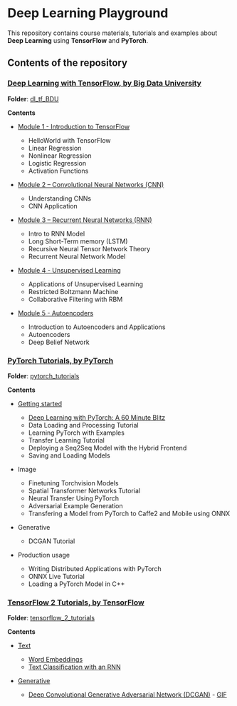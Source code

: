# Deep Learning Playground

This repository contains course materials, tutorials and examples about **Deep Learning** using 
**TensorFlow** and **PyTorch**.

## Contents of the repository

### [Deep Learning with TensorFlow, by Big Data University](https://bigdatauniversity.com/courses/deep-learning-tensorflow)

**Folder**: [dl_tf_BDU](dl_tf_BDU/)

**Contents**

* [Module 1 - Introduction to TensorFlow](dl_tf_BDU/1.Intro_TF/)
    * HelloWorld with TensorFlow
    * Linear Regression
    * Nonlinear Regression
    * Logistic Regression
    * Activation Functions 

* [Module 2 – Convolutional Neural Networks (CNN)](dl_tf_BDU/2.CNNs/)
    * Understanding CNNs
    * CNN Application

* [Module 3 – Recurrent Neural Networks (RNN)](dl_tf_BDU/3.RNN/)
    * Intro to RNN Model
    * Long Short-Term memory (LSTM)
    * Recursive Neural Tensor Network Theory
    * Recurrent Neural Network Model

* [Module 4 - Unsupervised Learning](dl_tf_BDU/4.RBM/)
    * Applications of Unsupervised Learning
    * Restricted Boltzmann Machine
    * Collaborative Filtering with RBM

* [Module 5 - Autoencoders](dl_tf_BDU/5.AE/)
    * Introduction to Autoencoders and Applications
    * Autoencoders
    * Deep Belief Network
    

### [PyTorch Tutorials, by PyTorch](https://pytorch.org/tutorials/)

**Folder**: [pytorch_tutorials](pytorch_tutorials/)

**Contents**

* [Getting started](pytorch_tutorials/getting_started/)
    * [Deep Learning with PyTorch: A 60 Minute Blitz](pytorch_tutorials/getting_started/dl_with_pytorch.py)
    * Data Loading and Processing Tutorial
    * Learning PyTorch with Examples
    * Transfer Learning Tutorial
    * Deploying a Seq2Seq Model with the Hybrid Frontend
    * Saving and Loading Models

* Image
    * Finetuning Torchvision Models
    * Spatial Transformer Networks Tutorial
    * Neural Transfer Using PyTorch
    * Adversarial Example Generation
    * Transfering a Model from PyTorch to Caffe2 and Mobile using ONNX

* Generative
    * DCGAN Tutorial

* Production usage
    * Writing Distributed Applications with PyTorch
    * ONNX Live Tutorial
    * Loading a PyTorch Model in C++

### [TensorFlow 2 Tutorials, by TensorFlow](https://www.tensorflow.org/tutorials)

**Folder**: [tensorflow_2_tutorials](tensorflow_2_tutorials/)

**Contents**

* [Text](tensorflow_2_tutorials/text/)
    * [Word Embeddings](tensorflow_2_tutorials/text/word_embeddings.ipynb)
    * [Text Classification with an RNN](tensorflow_2_tutorials/text/text_classification_rnn.ipynb)

* [Generative](tensorflow_2_tutorials/generative/)
    * [Deep Convolutional Generative Adversarial Network (DCGAN)](tensorflow_2_tutorials/generative/deep_convolutional_generative_adversarial_network.ipynb) - [GIF](tensorflow_2_tutorials/generative/deep_convolutional_generative_adversarial_network.gif)